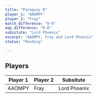 ```yaml
---
title: "Paraguay B"
player_1: "AAOMPY"
player_2: "Fray"
match_difference: "0-0"
map_difference: "0-0"
subsitute: "Lord Phoenix"
excerpt: "AAOMPY, Fray and Lord Phoenix"
status: "Pending"

---
```

## Players

| Player 1 | Player 2 | Subsitute |
| -- | -- | -- |
| AAOMPY | Fray | Lord Phoenix |
